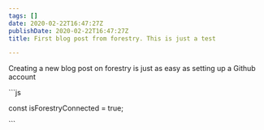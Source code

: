 ```yaml
---
tags: []
date: 2020-02-22T16:47:27Z
publishDate: 2020-02-22T16:47:27Z
title: First blog post from forestry. This is just a test

---
```

Creating a new blog post on forestry is just as easy as setting up a Github account

\`\`\`js

const isForestryConnected = true;

\`\`\`